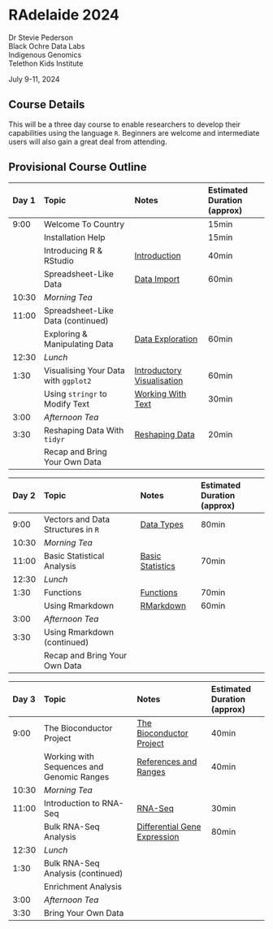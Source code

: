 RAdelaide 2024
================
Dr Stevie Pederson  
Black Ochre Data Labs  
Indigenous Genomics  
Telethon Kids Institute

July 9-11, 2024

## Course Details

This will be a three day course to enable researchers to develop their
capabilities using the language `R`. Beginners are welcome and
intermediate users will also gain a great deal from attending.

## Provisional Course Outline

| Day 1 | Topic                                | Notes                                        | Estimated Duration <br>(approx) |
|:------|:-------------------------------------|:---------------------------------------------|:--------------------------------|
| 9:00  | Welcome To Country                   |                                              | 15min                           |
|       | Installation Help                    |                                              | 15min                           |
|       | Introducing R & RStudio              | [Introduction](intro.html)                   | 40min                           |
|       | Spreadsheet-Like Data                | [Data Import](import.html)                   | 60min                           |
| 10:30 | *Morning Tea*                        |                                              |                                 |
| 11:00 | Spreadsheet-Like Data (continued)    |                                              |                                 |
|       | Exploring & Manipulating Data        | [Data Exploration](exploring.html)           | 60min                           |
| 12:30 | *Lunch*                              |                                              |                                 |
| 1:30  | Visualising Your Data with `ggplot2` | [Introductory Visualisation](intro_vis.html) | 60min                           |
|       | Using `stringr` to Modify Text       | [Working With Text](text.html)               | 30min                           |
| 3:00  | *Afternoon Tea*                      |                                              |                                 |
| 3:30  | Reshaping Data With `tidyr`          | [Reshaping Data](tidyr.html)                 | 20min                           |
|       | Recap and Bring Your Own Data        |                                              |                                 |

| Day 2 | Topic                              | Notes                                | Estimated Duration <br>(approx) |
|:------|:-----------------------------------|:-------------------------------------|:--------------------------------|
| 9:00  | Vectors and Data Structures in `R` | [Data Types](data_types.html)        | 80min                           |
| 10:30 | *Morning Tea*                      |                                      |                                 |
| 11:00 | Basic Statistical Analysis         | [Basic Statistics](basic_stats.html) | 70min                           |
| 12:30 | *Lunch*                            |                                      |                                 |
| 1:30  | Functions                          | [Functions](functions.html)          | 70min                           |
|       | Using Rmarkdown                    | [RMarkdown](rmarkdown.html)          | 60min                           |
| 3:00  | *Afternoon Tea*                    |                                      |                                 |
| 3:30  | Using Rmarkdown (continued)        |                                      |                                 |
|       | Recap and Bring Your Own Data      |                                      |                                 |

| Day 3 | Topic                                     | Notes                                       | Estimated Duration <br>(approx) |
|:------|:------------------------------------------|:--------------------------------------------|:--------------------------------|
| 9:00  | The Bioconductor Project                  | [The Bioconductor Project](intro_bioc.html) | 40min                           |
|       | Working with Sequences and Genomic Ranges | [References and Ranges](references.html)    | 40min                           |
| 10:30 | *Morning Tea*                             |                                             |                                 |
| 11:00 | Introduction to RNA-Seq                   | [RNA-Seq](rna_seq.html)                     | 30min                           |
|       | Bulk RNA-Seq Analysis                     | [Differential Gene Expression](deg.html)    | 80min                           |
| 12:30 | *Lunch*                                   |                                             |                                 |
| 1:30  | Bulk RNA-Seq Analysis (continued)         |                                             |                                 |
|       | Enrichment Analysis                       |                                             |                                 |
| 3:00  | *Afternoon Tea*                           |                                             |                                 |
| 3:30  | Bring Your Own Data                       |                                             |                                 |
